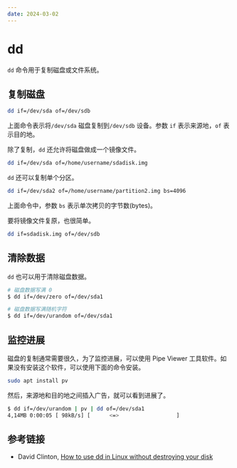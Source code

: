 ```yaml
---
date: 2024-03-02
---
```


# dd

`dd` 命令用于复制磁盘或文件系统。

## 复制磁盘

```bash
dd if=/dev/sda of=/dev/sdb
```

上面命令表示将`/dev/sda` 磁盘复制到`/dev/sdb` 设备。参数 `if` 表示来源地，`of` 表示目的地。

除了复制，`dd` 还允许将磁盘做成一个镜像文件。

```bash
dd if=/dev/sda of=/home/username/sdadisk.img
```

`dd` 还可以复制单个分区。

```bash
dd if=/dev/sda2 of=/home/username/partition2.img bs=4096
```

上面命令中，参数 `bs` 表示单次拷贝的字节数(bytes)。

要将镜像文件复原，也很简单。

```bash
dd if=sdadisk.img of=/dev/sdb
```

## 清除数据

`dd` 也可以用于清除磁盘数据。

```bash
# 磁盘数据写满 0
$ dd if=/dev/zero of=/dev/sda1

# 磁盘数据写满随机字符
$ dd if=/dev/urandom of=/dev/sda1
```

## 监控进展

磁盘的复制通常需要很久，为了监控进展，可以使用 Pipe Viewer 工具软件。如果没有安装这个软件，可以使用下面的命令安装。

```bash
sudo apt install pv
```

然后，来源地和目的地之间插入广告，就可以看到进展了。

```bash
$ dd if=/dev/urandom | pv | dd of=/dev/sda1
4,14MB 0:00:05 [ 98kB/s] [      <=>                  ]
```

## 参考链接

- David Clinton, [How to use dd in Linux without destroying your disk](https://opensource.com/article/18/7/how-use-dd-linux)
